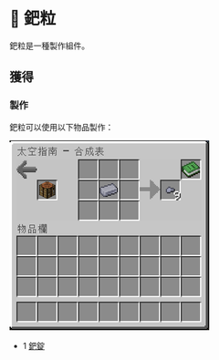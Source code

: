 # 💎 鈀粒

鈀粒是一種製作組件。

## 獲得

### 製作

鈀粒可以使用以下物品製作：

![](<../.gitbook/assets/image (224).png>)

* 1 [鈀錠](palladium-ingot.md)
